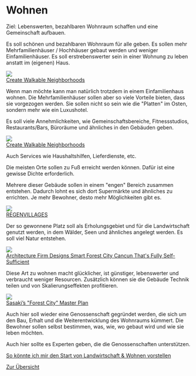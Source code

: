 # Wohnen

Ziel: Lebenswerten, bezahlbaren Wohnraum schaffen und eine Gemeinschaft aufbauen.

Es soll schönen und bezahlbaren Wohnraum für alle geben. Es sollen mehr Mehrfamilienhäuser / Hochhäuser gebaut werden und weniger Einfamilienhäuser.
Es soll erstrebenswerter sein in einer Wohnung zu leben anstatt im 
(eigenen) Haus.

![](http://www.towncreektexas.com/images/uploads/community_about.jpg)  
[Create Walkable Neighborhoods](http://smartgrowth.org/create-walkable-neighborhoods/)

Wenn man möchte kann man natürlich trotzdem in einem Einfamilienhaus wohnen. Die Mehrfamilienhäuser sollen aber so viele Vorteile bieten, dass sie vorgezogen werden. Sie sollen nicht so sein wie die "Platten" im Osten, sondern mehr wie ein Luxushotel.

Es soll viele Annehmlichkeiten, wie Gemeinschaftsbereiche, Fitnessstudios, Restaurants/Bars, Büroräume und ähnliches in den Gebäuden geben. 

![](https://knoxmpc.org/generalplan/graphics/agend9a.jpg)  
[Create Walkable Neighborhoods](http://smartgrowth.org/create-walkable-neighborhoods/)

Auch Services wie Haushaltshilfen, Lieferdienste, etc.

Die meisten Orte sollen zu Fuß erreicht werden können. Dafür ist eine gewisse Dichte erforderlich.

Mehrere dieser Gebäude sollen in einem "engen" Bereich zusammen entstehen. Dadurch lohnt es sich dort Supermärkte und ähnliches zu errichten. Je mehr Bewohner, desto mehr Möglichkeiten gibt es.

![](https://www.regenvillages.com/img/rv_birdeye.jpg)  
[REGENVILLAGES](https://www.regenvillages.com/)

Der so gewonnene Platz soll als Erholungsgebiet und für die Landwirtschaft genutzt werden, in dem Wälder, Seen und ähnliches angelegt werden. Es soll viel Natur entstehen.

![](https://inteng-storage.s3.amazonaws.com/img/iea/1L6o1Qg1OP/sizes/aerial-view-1-the-big-picture_resize_md.jpg)  
[Architecture Firm Designs Smart Forest City Cancun That's Fully Self-Sufficient](https://interestingengineering.com/architecture-firm-designs-smart-forest-city-cancun-thats-fully-self-sufficient)

Diese Art zu wohnen macht glücklicher, ist günstiger, lebenswerter und verbraucht weniger Resourcen. Zusätzlich können sie die Gebäude Technik teilen und von Skalierungseffekten profitieren.

![](https://images.adsttc.com/media/images/56ab/7987/e58e/cefa/d300/0372/slideshow/Forest_City_22.jpg?1454078316)  
[Sasaki’s "Forest City" Master Plan](https://www.archdaily.com/781247/sasakis-forest-city-master-plan-in-iskandar-malaysia-stretches-across-4-islands)

Auch hier soll wieder eine Genossenschaft gegründet werden, die sich um den Bau, Erhalt und die Weiterentwicklung des Wohnraums kümmert. 
Die Bewohner sollen selbst bestimmen, was, wie, wo gebaut wird und wie sie leben möchten.

Auch hier sollte es Experten geben, die die Genossenschaften unterstützen.

[So könnte ich mir den Start von Landwirtschaft & Wohnen vorstellen](../leben/gesellschaft/start.md)

[Zur Übersicht](./masterplan.md)


